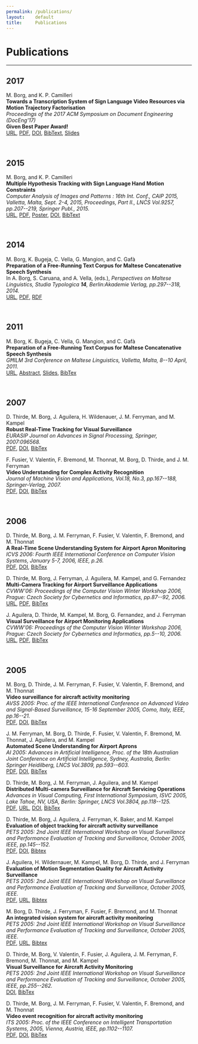 ```yaml
---
permalink: /publications/
layout:    default
title:     Publications
---
```


# Publications
------------------


## 2017

M. Borg, and K. P. Camilleri <br />
**Towards a Transcription System of Sign Language Video Resources via Motion Trajectory Factorisation** <br />
*Proceedings of the 2017 ACM Symposium on Document Engineering (DocEng'17)* <br /> 
**Given Best Paper Award!** <br />
[URL](http://doi.acm.org/10.1145/3103010.3103020), [PDF](http://dl.acm.org/ft_gateway.cfm?id=3103020&ftid=1902572&dwn=1&CFID=983718100&CFTOKEN=86045509), [DOI](https://doi.org/10.1145/3103010.3103020), [BibText](/papers/DocEng2017.bib), [Slides](/papers/DocEng2017_presentation.pdf)

<br />

## 2015

M. Borg, and K. P. Camilleri <br />
**Multiple Hypothesis Tracking with Sign Language Hand Motion Constraints** <br />
*Computer Analysis of Images and Patterns : 16th Int. Conf., CAIP 2015, Valletta, Malta, Sept. 2-4, 2015, Proceedings, Part II., LNCS Vol.9257, pp.207--219, Springer Publ., 2015.* <br />
[URL](http://link.springer.com/chapter/10.1007%2F978-3-319-23117-4_18), [PDF](/papers/CAIP2015.pdf), [Poster](/papers/CAIP2015poster.pdf), [DOI](https://doi.org/10.1007/978-3-319-23117-4_18), [BibText](/papers/CAIP2015.bib)

<br />

## 2014

M. Borg, K. Bugeja, C. Vella, G. Mangion, and C. Gafà <br />
**Preparation of a Free-Running Text Corpus for Maltese Concatenative Speech Synthesis** <br />
In A. Borg, S. Caruana, and A. Vella, (eds.), *Perspectives on Maltese Linguistics, Studia Typologica **14**, Berlin:Akademie Verlag, pp.297--318, 2014.* <br />
[URL](http://d-nb.info/1036108597), [PDF](/papers/BorgEtAl2013.pdf), [RDF](/papers/1036108597_bibframe.rdf)

<br />

## 2011

M. Borg, K. Bugeja, C. Vella, G. Mangion, and C. Gafà <br />
**Preparation of a Free-Running Text Corpus for Maltese Concatenative Speech Synthesis** <br />
*GĦILM 3rd Conference on Maltese Linguistics, Valletta, Malta, 8--10 April, 2011.* <br />
[URL](http://www.um.edu.mt/linguistics/lingwistika2011/conference_programme), [Abstract](http://www.um.edu.mt/__data/assets/pdf_file/0013/121423/borgBugejaVellaMangionGafa.pdf), [Slides](https://www.um.edu.mt/__data/assets/pdf_file/0011/123986/borgEtAl.pdf), [BibTex](/papers/GHILM2011.bib)

<br />

## 2007

D. Thirde, M. Borg, J. Aguilera, H. Wildenauer, J. M. Ferryman, and M. Kampel <br />
**Robust Real-Time Tracking for Visual Surveillance** <br />
*EURASIP Journal on Advances in Signal Processing, Springer, 2007:096568.* <br />
[PDF](http://asp.eurasipjournals.springeropen.com/track/pdf/10.1155/2007/96568), [DOI](http://dx.doi.org/10.1155/2007/96568), [BibTex](/papers/EURASIP2007.bib)


F. Fusier, V. Valentin, F. Bremond, M. Thonnat, M. Borg, D. Thirde, and J. M. Ferryman <br />
**Video Understanding for Complex Activity Recognition** <br />
*Journal of Machine Vision and Applications, Vol.18, No.3, pp.167--188, Springer-Verlag, 2007.* <br />
[PDF](/papers/MVA2007.pdf), [DOI](http://dx.doi.org/10.1007/s00138-006-0054-y), [BibTex](/papers/MVA2007.bib)

<br />

## 2006

D. Thirde, M. Borg, J. M. Ferryman, F. Fusier, V. Valentin, F. Bremond, and M. Thonnat <br />
**A Real-Time Scene Understanding System for Airport Apron Monitoring** <br />
*ICVS 2006: Fourth IEEE International Conference on Computer Vision Systems, January 5-7, 2006, IEEE, p.26.* <br />
[PDF](/papers/ICVS2006.pdf), [DOI](http://doi.ieeecomputersociety.org/10.1109/ICVS.2006.7), [BibTex](/papers/ICVS2006.bib)


D. Thirde, M. Borg, J. Ferryman, J. Aguilera, M. Kampel, and G. Fernandez <br />
**Multi-Camera Tracking for Airport Surveillance Applications** <br />
*CVWW'06: Proceedings of the Computer Vision Winter Workshop 2006, Prague: Czech Society for Cybernetics and Informatics, pp.87--92, 2006.* <br />
[URL](http://cmp.felk.cvut.cz/cvww2006/), [PDF](http://cmp.felk.cvut.cz/cvww2006/papers/39/39.pdf), [BibTex](/papers/CVWW2006a.bib)


J. Aguilera, D. Thirde, M. Kampel, M. Borg, G. Fernandez, and J. Ferryman <br />
**Visual Surveillance for Airport Monitoring Applications** <br />
*CVWW'06: Proceedings of the Computer Vision Winter Workshop 2006, Prague: Czech Society for Cybernetics and Informatics, pp.5--10, 2006.* <br />
[URL](http://cmp.felk.cvut.cz/cvww2006/), [PDF](http://cmp.felk.cvut.cz/cvww2006/papers/24/24.pdf), [BibTex](/papers/CVWW2006b.bib)

<br />

## 2005

M. Borg, D. Thirde, J. M. Ferryman, F. Fusier, V. Valentin, F. Bremond, and M. Thonnat <br />
**Video surveillance for aircraft activity monitoring** <br />
*AVSS 2005: Proc. of the IEEE International Conference on Advanced Video and Signal-Based Surveillance, 15-16 September 2005, Como, Italy, IEEE, pp.16--21.* <br />
[PDF](/papers/AVSS2005.pdf), [DOI](http://dx.doi.org/10.1109/AVSS.2005.1577236), [BibTex](/papers/AVSS2005.bib)


J. M. Ferryman, M. Borg, D. Thirde, F. Fusier, V. Valentin, F. Bremond, M. Thonnat, J. Aguilera, and M. Kampel <br />
**Automated Scene Understanding for Airport Aprons** <br />
*AI 2005: Advances in Artificial Intelligence, Proc. of the 18th Australian Joint Conference on Artificial Intelligence, Sydney, Australia, Berlin: Springer Heidilberg, LNCS Vol.3809, pp.593--603.* <br />
[PDF](/papers/AI2005.pdf), [DOI](http://dx.doi.org/10.1007/11589990_62), [BibTex](/papers/AI2005.bib)


D. Thirde, M. Borg, J. M. Ferryman, J. Aguilera, and M. Kampel <br />
**Distributed Multi-camera Surveillance for Aircraft Servicing Operations** <br />
*Advances in Visual Computing, First International Symposium, ISVC 2005, Lake Tahoe, NV, USA, Berlin: Springer, LNCS Vol.3804, pp.118--125.* <br />
[PDF](/papers/ISVC2005.pdf), [URL](http://www.isvc.net/05/), [DOI](http://dx.doi.org/10.1007/11595755_15), [BibTex](/papers/ISVC2005.bib)


D. Thirde, M. Borg, J. Aguilera, J. Ferryman, K. Baker, and M. Kampel <br /> 
**Evaluation of object tracking for aircraft activity surveillance** <br />
*PETS 2005: 2nd Joint IEEE International Workshop on Visual Surveillance and Performance Evaluation of Tracking and Surveillance, October 2005, IEEE, pp.145--152.* <br /> 
[PDF](/papers/VS-PETS2005Thirde.pdf), [DOI](http://dx.doi.org/10.1109/VSPETS.2005.1570909), [Bibtex](/papers/PETS2005a.bib)


J. Aguilera, H. Wildernauer, M. Kampel, M. Borg, D. Thirde, and J. Ferryman <br />
**Evaluation of Motion Segmentation Quality for Aircraft Activity Surveillance** <br />
*PETS 2005: 2nd Joint IEEE International Workshop on Visual Surveillance and Performance Evaluation of Tracking and Surveillance, October 2005, IEEE.* <br />
[PDF](/papers/VS-PETS2005Aguilera.pdf), [URL](http://ieeexplore.ieee.org/xpl/articleDetails.jsp?arnumber=1570928), [Bibtex](/papers/VS-PETS2005Aguilera.bib)


M. Borg, D. Thirde, J. Ferryman, F. Fusier, F. Bremond, and M. Thonnat <br />
**An integrated vision system for aircraft activity monitoring** <br />
*PETS 2005: 2nd Joint IEEE International Workshop on Visual Surveillance and Performance Evaluation of Tracking and Surveillance, October 2005, IEEE.* <br />
[PDF](http://citeseerx.ist.psu.edu/viewdoc/download;jsessionid=6750DE65DC37A6AD24C01275D2132FAD?doi=10.1.1.164.8558&rep=rep1&type=pdf), [URL](http://citeseerx.ist.psu.edu/viewdoc/summary?doi=10.1.1.164.8558), [Bibtex](/papers/VS-PETS2005Borg.bib)


D. Thirde, M. Borg, V. Valentin, F. Fusier, J. Aguilera, J. M. Ferryman, F. Bremond, M. Thonnat, and M. Kampel <br />
**Visual Surveillance for Aircraft Activity Monitoring** <br />
*PETS 2005: 2nd Joint IEEE International Workshop on Visual Surveillance and Performance Evaluation of Tracking and Surveillance, October 2005, IEEE, pp.255--262.* <br />
[DOI](http://dx.doi.org/10.1109/VSPETS.2005.1570923), [BibTex](/papers/PETS2005Thirde.bib)


D. Thirde, M. Borg, J. M. Ferryman, F. Fusier, V. Valentin, F. Bremond, and M. Thonnat <br />
**Video event recognition for aircraft activity monitoring** <br />
*ITS 2005: Proc. of the IEEE Conference on Intelligent Transportation Systems, 2005, Vienna, Austria, IEEE, pp.1102--1107.* <br />
[PDF](/papers/ITS05.pdf), [DOI](http://dx.doi.org/10.1109/ITSC.2005.1520205), [BibTex](/papers/ITS05.bib)





